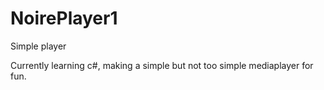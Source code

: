 # NoirePlayer1
Simple player

Currently learning c#, making a simple but not too simple mediaplayer for fun.
